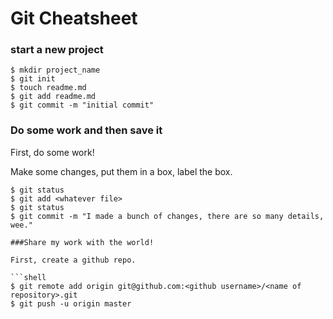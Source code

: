 # Git Cheatsheet

### start a new project

```shell
$ mkdir project_name
$ git init
$ touch readme.md
$ git add readme.md
$ git commit -m "initial commit"
```

### Do some work and then save it

First, do some work!

Make some changes, put them in a box, label the box. 

```shell
$ git status
$ git add <whatever file>
$ git status
$ git commit -m "I made a bunch of changes, there are so many details, wee." 

###Share my work with the world!

First, create a github repo. 

```shell
$ git remote add origin git@github.com:<github username>/<name of repository>.git
$ git push -u origin master

```